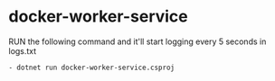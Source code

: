# docker-worker-service

RUN the following command and it'll start logging every 5 seconds in logs.txt

    - dotnet run docker-worker-service.csproj
